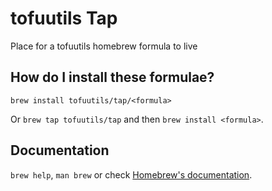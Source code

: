 # tofuutils Tap
Place for a tofuutils homebrew formula to live

## How do I install these formulae?

`brew install tofuutils/tap/<formula>`

Or `brew tap tofuutils/tap` and then `brew install <formula>`.

## Documentation

`brew help`, `man brew` or check [Homebrew's documentation](https://docs.brew.sh).
